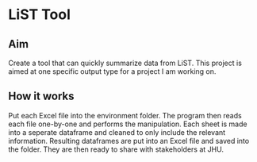 # LiST Tool

## Aim
Create a tool that can quickly summarize data from LiST. This project is aimed at one specific output type for a project I am working on.

## How it works
Put each Excel file into the environment folder. The program then reads each file one-by-one and performs the manipulation. Each sheet is made into a seperate dataframe and cleaned to only include the relevant information. Resulting dataframes are put into an Excel file and saved into the folder. They are then ready to share with stakeholders at JHU.
